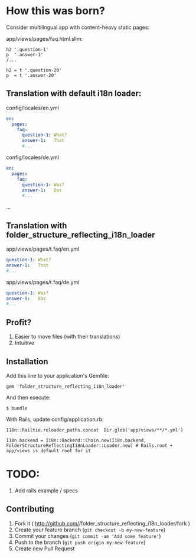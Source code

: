 # How this was born?

Consider multilingual app with content-heavy static pages:

app/views/pages/faq.html.slim:
```slim
h2 '.question-1'
p  '.answer-1'
/...

h2 = t '.question-20'
p  = t '.answer-20'
```

## Translation with default i18n loader:

config/locales/en.yml
```yaml
en:
  pages:
    faq:
      question-1: What?
      answer-1:   That
      #...
```

config/locales/de.yml
```yaml
en:
  pages:
    faq:
      question-1: Was?
      answer-1:   Das
      #...
```
...

## Translation with folder_structure_reflecting_i18n_loader
app/views/pages/t.faq/en.yml
```yaml
question-1: What?
answer-1:   That
#...
```

app/views/pages/t.faq/de.yml
```yaml
question-1: Was?
answer-1:   Das
#...
```


## Profit?

1. Easier to move files (with their translations)
2. Intuitive 


## Installation

Add this line to your application's Gemfile:

    gem 'folder_structure_reflecting_i18n_loader'

And then execute:

    $ bundle

With Rails, update config/application.rb:

    I18n::Railtie.reloader_paths.concat  Dir.glob('app/views/**/*.yml')

    I18n.backend = I18n::Backend::Chain.new(I18n.backend,  FolderStructureReflectingI18nLoader::Loader.new) # Rails.root + app/views is default root for it
    
    
# TODO:

1. Add rails example / specs



## Contributing

1. Fork it ( http://github.com/<my-github-username>/folder_structure_reflecting_i18n_loader/fork )
2. Create your feature branch (`git checkout -b my-new-feature`)
3. Commit your changes (`git commit -am 'Add some feature'`)
4. Push to the branch (`git push origin my-new-feature`)
5. Create new Pull Request
